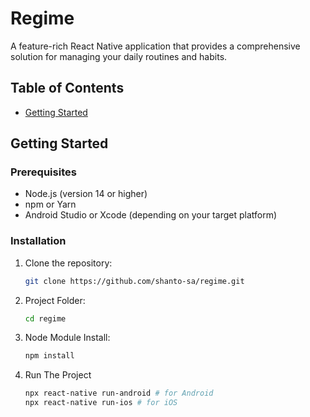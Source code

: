 # Regime

A feature-rich React Native application that provides a comprehensive solution for managing your daily routines and habits.

## Table of Contents

- [Getting Started](#getting-started)

## Getting Started

### Prerequisites

- Node.js (version 14 or higher)
- npm or Yarn
- Android Studio or Xcode (depending on your target platform)

### Installation

1. Clone the repository:

   ```bash
   git clone https://github.com/shanto-sa/regime.git

2. Project Folder:

   ```bash
   cd regime

3. Node Module Install:

   ```bash
   npm install

4. Run The Project

   ```bash
   npx react-native run-android # for Android
   npx react-native run-ios # for iOS
